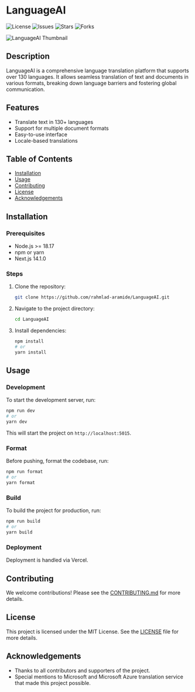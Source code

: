 # LanguageAI

![License](https://img.shields.io/github/license/rahmlad-aramide/LanguageAI)
![Issues](https://img.shields.io/github/issues/rahmlad-aramide/LanguageAI)
![Stars](https://img.shields.io/github/stars/rahmlad-aramide/LanguageAI)
![Forks](https://img.shields.io/github/forks/rahmlad-aramide/LanguageAI)

![LanguageAI Thumbnail](https://languageai.vercel.app/og.png)

## Description
LanguageAI is a comprehensive language translation platform that supports over 130 languages. It allows seamless translation of text and documents in various formats, breaking down language barriers and fostering global communication.

## Features
- Translate text in 130+ languages
- Support for multiple document formats
- Easy-to-use interface
- Locale-based translations

## Table of Contents
- [Installation](#installation)
- [Usage](#usage)
- [Contributing](#contributing)
- [License](#license)
- [Acknowledgements](#acknowledgements)

## Installation

### Prerequisites
- Node.js >= 18.17
- npm or yarn
- Next.js 14.1.0

### Steps
1. Clone the repository:
   ```bash
   git clone https://github.com/rahmlad-aramide/LanguageAI.git
   ```
2. Navigate to the project directory:
   ```bash
   cd LanguageAI
   ```
3. Install dependencies:
   ```bash
   npm install
   # or
   yarn install
   ```

## Usage

### Development
To start the development server, run:
```bash
npm run dev
# or
yarn dev
```
This will start the project on `http://localhost:5015`.

### Format
Before pushing, format the codebase, run:
```bash
npm run format
# or
yarn format
```

### Build
To build the project for production, run:
```bash
npm run build
# or
yarn build
```

### Deployment
Deployment is handled via Vercel.

## Contributing
We welcome contributions! Please see the [CONTRIBUTING.md](CONTRIBUTING.md) for more details.

## License
This project is licensed under the MIT License. See the [LICENSE](LICENSE) file for more details.

## Acknowledgements
- Thanks to all contributors and supporters of the project.
- Special mentions to Microsoft and Microsoft Azure translation service that made this project possible.

